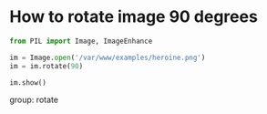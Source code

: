 # How to rotate image 90 degrees

```python
from PIL import Image, ImageEnhance

im = Image.open('/var/www/examples/heroine.png')
im = im.rotate(90)

im.show()
```


group: rotate


